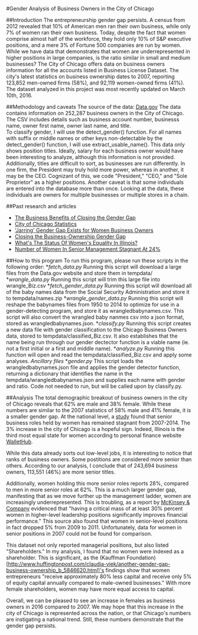 #Gender Analysis of Business Owners in the City of Chicago

##Introduction
The entrepreneurship gender gap persists. A census from 2012 revealed that 10% of American men ran their own business, while only 7% of women ran their own business.  Today, despite the fact that women comprise almost half of the workforce, they hold only 10% of S&P executive positions, and a mere 3% of Fortune 500 companies are run by
women. While we have data that demonstrates that women are underrepresented in higher positions in large companies, is the ratio similar in small and medium businesses? The City of Chicago offers data on business owners information for all the accounts listed in Business License Dataset. The city's latest statistics on business ownership dates to 2007, reporting 123,852 men-owned firms (58%), and 92,119 women-owned firms (41%). The dataset analyzed in this project was most recently updated on March 10th, 2016. 


##Methodology and caveats
The source of the data: [Data.gov](https://data.cityofchicago.org/api/views/ezma-pppn/rows.csv?accessType=DOWNLOAD)
The data contains information on 252,287 business owners in the City of Chicago. The CSV includes details such as business account number, businesss name, owner first name, owner last name, and title.   
To classify gender, I will use the detect_gender() function. For all names with suffix or middle names or other keys non-detectable by the detect_gender() function, I will use extract_usable_name(). 
This data only shows position titles. Ideally, salary for each business owner would have been interesting to analyze, although this information is not provided. Additionally, titles are difficult to sort, as businesses are run differently. In one firm, the President may truly hold more power, whereas in another, it may be the CEO. Cognizant of this, we code "President," "CEO," and "Sole Proprietor" as a higher positions. 
Another caveat is that some individuals are entered into the database more than once. Looking at the data, these individuals are owners for multiple businesses or multiple stores in a chain. 


##Past research and articles
- [The Business Benefits of Closing the Gender Gap](http://www.ddiworld.com/ddi/media/trend-research/womenatworkgendergap_br_ddi.pdf)
- [City of Chicago Statistics](http://www.census.gov/quickfacts/table/PST045215/1714000)
- ['Jarring' Gender Gap Exists for Women Business Owners](http://www.inc.com/associated-press/women-business-owners-facing-gender-gap.html)
- [Closing the Business-Ownership Gender Gap](http://www.entrepreneur.com/article/231115)
- [What's The Status Of Women's Equality In Illinois?](http://progressillinois.com/quick-hits/content/2015/08/24/whats-status-womens-equality-illinois)
- [Number of Women In Senior Management Stagnant At 24%](http://www.forbes.com/sites/forbesasia/2014/03/06/number-of-women-in-senior-management-stagnant-at-24/#fde9d424d60d)

##How to this program
To run this program, please run these scripts in the following order: 
*_fetch_data.py_ Running this script will download a large files from the Data.gov website and store them in tempdata/
*_wrangle_data.py_ Running this script will trim this large file into wrangle_Biz.csv
*_fetch_gender_data.py_ Running this script will download all of the baby names data from the Social Security Administration and store it to tempdata/names.zip
*_wrangle_gender_data.py_ Running this script will reshape the babynames files from 1950 to 2014 to optimize for use in a gender-detecting program, and store it as wrangledbabynames.csv. This script will also convert the wrangled baby nanmes csv into a json format, stored as wrangledbabynames.json. 
*_classify.py_ Running this script creates a new data file with gender classification to the Chicago Business Owners data, stored to tempdata/classified_Biz.csv. It also establishes that the name being run through our gender dectector function is a viable name (ie. not a first initial or a first and middle name). 
*_analyze.py_ Running this function will open and read the tempdata/classified_Biz.csv and apply some analyses. 
*Ancillary files*
*_gender.py_ This script loads the wrangledbabynames.json file and applies the gender detector function, returning a dictionary that identifies the name in the tempdata/wrangledbabynames.json and supplies each name with gender and ratio. Code not needed to run, but will be called upon by classify.py. 

##Analysis
The total demographic breakout of business owners in the city of Chicago reveals that 62% are male and 38% female. While these numbers are similar to the 2007 statistics of 58% male and 41% female, it is a smaller gender gap. At the national level, a [study](http://www.forbes.com/sites/forbesasia/2014/03/06/number-of-women-in-senior-management-stagnant-at-24/#fde9d424d60d) found that senior business roles held by women has remained stagnant from 2007-2014. The 3% increase in the city of Chicago is a hopeful sign. Indeed, Illinois is the third most equal state for women according to personal finance website [WalletHub](http://progressillinois.com/quick-hits/content/2015/08/24/whats-status-womens-equality-illinois). 

While this data already sorts out low-level jobs, it is interesting to notice that ranks of business owners. Some postitions are considered more senior than others. According to our analysis, I conclude that of 243,694 business owners, 113,551 (46%) are more senior titles. 

Additionally, women holding this more senior roles reports 28%, compared to men in more senior roles at 62%. This is a much larger gender gap, manifesting that as we move further up the management ladder, women are increasingly underrepresented. This is troubling, as a report by [McKinsey & Company](http://www.ddiworld.com/ddi/media/trend-research/womenatworkgendergap_br_ddi.pdf) evidenced that "having a critical mass of at least 30% percent women in higher-level leadership positions significantly improves financial performance." This source also found that women in senior-level positions in fact dropped 5% from 2009 to 2011. Unfortunately, data for women in senior positions in 2007 could not be found for comparison. 

This dataset not only reported managerial positions, but also listed "Shareholders." In my analysis, I found that no women were indexed as a shareholder. This is significant, as the (Kauffman Foundation)[http://www.huffingtonpost.com/claudia-viek/another-gender-gap-business-ownership_b_5846620.html]'s findings show that women entrepreneurs "receive approximately 80% less capital and receive only 5% of equity capital annually compared to male-owned businesses." With more female shareholders, women may have more equal access to capital. 

Overall, we can be pleased to see an increase in females as business owners in 2016 compared to 2007. We may hope that this increase in the city of Chicago is represented across the nation, or that Chicago's numbers are instigating a national trend. Still, these numbers demonstrate that the gender gap persists. 



